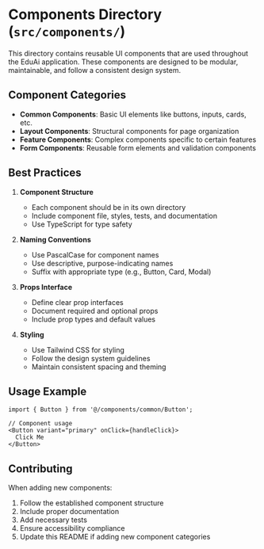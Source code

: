 # Components Directory (`src/components/`)

This directory contains reusable UI components that are used throughout the EduAi application. These components are designed to be modular, maintainable, and follow a consistent design system.

## Component Categories

- **Common Components**: Basic UI elements like buttons, inputs, cards, etc.
- **Layout Components**: Structural components for page organization
- **Feature Components**: Complex components specific to certain features
- **Form Components**: Reusable form elements and validation components

## Best Practices

1. **Component Structure**
   - Each component should be in its own directory
   - Include component file, styles, tests, and documentation
   - Use TypeScript for type safety

2. **Naming Conventions**
   - Use PascalCase for component names
   - Use descriptive, purpose-indicating names
   - Suffix with appropriate type (e.g., Button, Card, Modal)

3. **Props Interface**
   - Define clear prop interfaces
   - Document required and optional props
   - Include prop types and default values

4. **Styling**
   - Use Tailwind CSS for styling
   - Follow the design system guidelines
   - Maintain consistent spacing and theming

## Usage Example

```tsx
import { Button } from '@/components/common/Button';

// Component usage
<Button variant="primary" onClick={handleClick}>
  Click Me
</Button>
```

## Contributing

When adding new components:
1. Follow the established component structure
2. Include proper documentation
3. Add necessary tests
4. Ensure accessibility compliance
5. Update this README if adding new component categories 